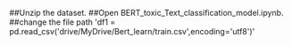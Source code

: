 ##Unzip the dataset.
##Open BERT_toxic_Text_classification_model.ipynb.
##change the file path
'df1 = pd.read_csv('drive/MyDrive/Bert_learn/train.csv',encoding='utf8')'
